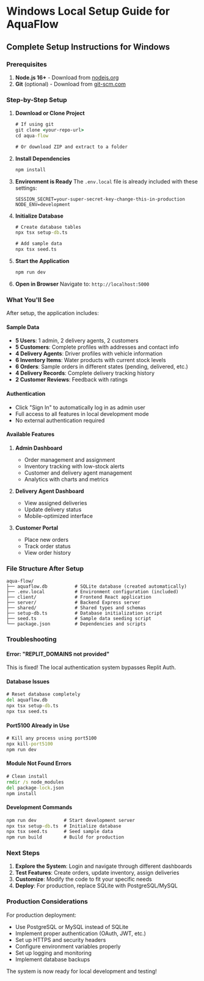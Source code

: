 # Windows Local Setup Guide for AquaFlow

## Complete Setup Instructions for Windows

### Prerequisites
1. **Node.js 16+** - Download from [nodejs.org](https://nodejs.org/)
2. **Git** (optional) - Download from [git-scm.com](https://git-scm.com/)

### Step-by-Step Setup

1. **Download or Clone Project**
   ```cmd
   # If using git
   git clone <your-repo-url>
   cd aqua-flow
   
   # Or download ZIP and extract to a folder
   ```

2. **Install Dependencies**
   ```cmd
   npm install
   ```

3. **Environment is Ready**
   The `.env.local` file is already included with these settings:
   ```
   SESSION_SECRET=your-super-secret-key-change-this-in-production
   NODE_ENV=development
   ```

4. **Initialize Database**
   ```cmd
   # Create database tables
   npx tsx setup-db.ts
   
   # Add sample data  
   npx tsx seed.ts
   ```

5. **Start the Application**
   ```cmd
   npm run dev
   ```

6. **Open in Browser**
   Navigate to: `http://localhost:5000`

### What You'll See

After setup, the application includes:

#### Sample Data
- **5 Users**: 1 admin, 2 delivery agents, 2 customers
- **5 Customers**: Complete profiles with addresses and contact info
- **4 Delivery Agents**: Driver profiles with vehicle information
- **6 Inventory Items**: Water products with current stock levels
- **6 Orders**: Sample orders in different states (pending, delivered, etc.)
- **4 Delivery Records**: Complete delivery tracking history
- **2 Customer Reviews**: Feedback with ratings

#### Authentication
- Click "Sign In" to automatically log in as admin user
- Full access to all features in local development mode
- No external authentication required

#### Available Features
1. **Admin Dashboard**
   - Order management and assignment
   - Inventory tracking with low-stock alerts
   - Customer and delivery agent management
   - Analytics with charts and metrics

2. **Delivery Agent Dashboard**
   - View assigned deliveries
   - Update delivery status
   - Mobile-optimized interface

3. **Customer Portal**
   - Place new orders
   - Track order status
   - View order history

### File Structure After Setup
```
aqua-flow/
├── aquaflow.db          # SQLite database (created automatically)
├── .env.local           # Environment configuration (included)
├── client/              # Frontend React application
├── server/              # Backend Express server
├── shared/              # Shared types and schemas
├── setup-db.ts          # Database initialization script
├── seed.ts              # Sample data seeding script
└── package.json         # Dependencies and scripts
```

### Troubleshooting

#### Error: "REPLIT_DOMAINS not provided"
This is fixed! The local authentication system bypasses Replit Auth.

#### Database Issues
```cmd
# Reset database completely
del aquaflow.db
npx tsx setup-db.ts
npx tsx seed.ts
```

#### Port5100 Already in Use
```cmd
# Kill any process using port5100
npx kill-port5100
npm run dev
```

#### Module Not Found Errors
```cmd
# Clean install
rmdir /s node_modules
del package-lock.json
npm install
```

#### Development Commands
```cmd
npm run dev          # Start development server
npx tsx setup-db.ts  # Initialize database
npx tsx seed.ts      # Seed sample data
npm run build        # Build for production
```

### Next Steps

1. **Explore the System**: Login and navigate through different dashboards
2. **Test Features**: Create orders, update inventory, assign deliveries
3. **Customize**: Modify the code to fit your specific needs
4. **Deploy**: For production, replace SQLite with PostgreSQL/MySQL

### Production Considerations

For production deployment:
- Use PostgreSQL or MySQL instead of SQLite
- Implement proper authentication (OAuth, JWT, etc.)
- Set up HTTPS and security headers
- Configure environment variables properly
- Set up logging and monitoring
- Implement database backups

The system is now ready for local development and testing!
